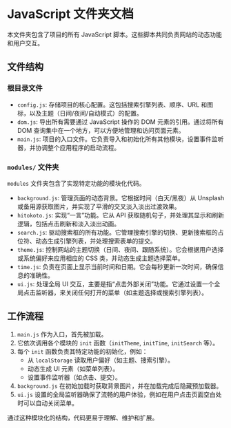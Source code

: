 # JavaScript 文件夹文档

本文件夹包含了项目的所有 JavaScript 脚本。这些脚本共同负责网站的动态功能和用户交互。

## 文件结构

### 根目录文件

- `config.js`: 存储项目的核心配置。这包括搜索引擎列表、顺序、URL 和图标，以及主题（日间/夜间/自动模式）的配置。
- `dom.js`: 导出所有需要通过 JavaScript 操作的 DOM 元素的引用。通过将所有 DOM 查询集中在一个地方，可以方便地管理和访问页面元素。
- `main.js`: 项目的入口文件。它负责导入和初始化所有其他模块，设置事件监听器，并协调整个应用程序的启动流程。

### `modules/` 文件夹

`modules` 文件夹包含了实现特定功能的模块化代码。

- `background.js`: 管理页面的动态背景。它根据时间（白天/黑夜）从 Unsplash 或备用源获取图片，并实现了平滑的交叉淡入淡出过渡效果。
- `hitokoto.js`: 实现“一言”功能。它从 API 获取随机句子，并处理其显示和刷新逻辑，包括点击刷新和淡入淡出动画。
- `search.js`: 驱动搜索框的所有功能。它管理搜索引擎的切换、更新搜索框的占位符、动态生成引擎列表，并处理搜索表单的提交。
- `theme.js`: 控制网站的主题切换（日间、夜间、跟随系统）。它会根据用户选择或系统偏好来应用相应的 CSS 类，并动态生成主题选择菜单。
- `time.js`: 负责在页面上显示当前时间和日期。它会每秒更新一次时间，确保信息的准确性。
- `ui.js`: 处理全局 UI 交互，主要是指“点击外部关闭”功能。它通过设置一个全局点击监听器，来关闭任何打开的菜单（如主题选择或搜索引擎列表）。

## 工作流程

1. `main.js` 作为入口，首先被加载。
2. 它依次调用各个模块的 `init` 函数（`initTheme`, `initTime`, `initSearch` 等）。
3. 每个 `init` 函数负责其特定功能的初始化，例如：
    - 从 `localStorage` 读取用户偏好（如主题、搜索引擎）。
    - 动态生成 UI 元素（如菜单列表）。
    - 设置事件监听器（如点击、提交）。
4. `background.js` 在初始加载时获取背景图片，并在加载完成后隐藏预加载器。
5. `ui.js` 设置的全局监听器确保了流畅的用户体验，例如在用户点击页面空白处时可以自动关闭菜单。

通过这种模块化的结构，代码更易于理解、维护和扩展。
